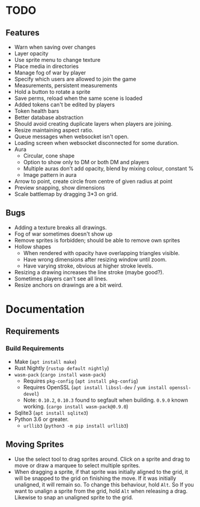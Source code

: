# TODO

## Features
* Warn when saving over changes
* Layer opacity
* Use sprite menu to change texture
* Place media in directories
* Manage fog of war by player
* Specify which users are allowed to join the game
* Measurements, persistent measurements
* Hold a button to rotate a sprite
* Save perms, reload when the same scene is loaded
* Added tokens can't be edited by players
* Token health bars
* Better database abstraction
* Should avoid creating duplicate layers when players are joining.
* Resize maintaining aspect ratio.
* Queue messages when websocket isn't open.
* Loading screen when websocket disconnected for some duration.
* Aura
    * Circular, cone shape
    * Option to show only to DM or both DM and players
    * Multiple auras don't add opacity, blend by mixing colour, constant %
    * Image pattern in aura
* Arrow to point, create circle from centre of given radius at point
* Preview snapping, show dimensions
* Scale battlemap by dragging 3*3 on grid.

## Bugs
* Adding a texture breaks all drawings.
* Fog of war sometimes doesn't show up
* Remove sprites is forbidden; should be able to remove own sprites
* Hollow shapes
    * When rendered with opacity have overlapping triangles visible.
    * Have wrong dimensions after resizing window until zoom.
    * Have varying stroke, obvious at higher stroke levels.
* Resizing a drawing increases the line stroke (maybe good?).
* Sometimes players can't see all lines.
* Resize anchors on drawings are a bit weird.

# Documentation

## Requirements

### Build Requirements

* Make (`apt install make`)
* Rust Nightly (`rustup default nightly`)
* `wasm-pack` (`cargo install wasm-pack`)
    * Requires `pkg-config` (`apt install pkg-config`)
    * Requires OpenSSL (`apt install libssl-dev` / `yum install openssl-devel`)
    * Note: `0.10.2`, `0.10.3` found to segfault when building. `0.9.0` known
        working. (`cargo install wasm-pack@0.9.0`)
* Sqlite3 (`apt install sqlite3`)
* Python 3.6 or greater.
    * `urllib3` (`python3 -m pip install urllib3`)

## Moving Sprites

* Use the select tool to drag sprites around. Click on a sprite and drag to
    move or draw a marquee to select multiple sprites.
* When dragging a sprite, if that sprite was initially aligned to the grid, it
    will be snapped to the grid on finishing the move. If it was initially
    unaligned, it will remain so. To change this behaviour, hold `Alt`. So If
    you want to unalign a sprite from the grid, hold `Alt` when releasing a
    drag. Likewise to snap an unaligned sprite to the grid. 
